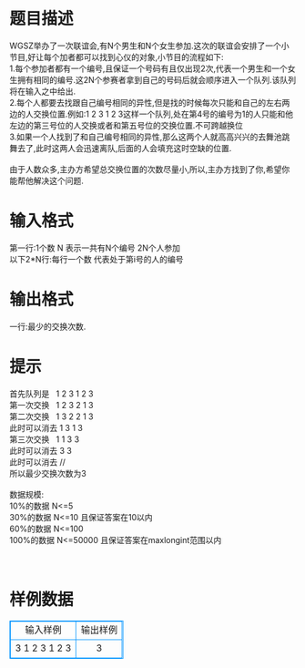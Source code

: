 # 

 
 # 题目描述 
WGSZ举办了一次联谊会,有N个男生和N个女生参加.这次的联谊会安排了一个小节目,好让每个加者都可以找到心仪的对象,小节目的流程如下:<BR>1.每个参加者都有一个编号,且保证一个号码有且仅出现2次,代表一个男生和一个女生拥有相同的编号.这2N个参赛者拿到自己的号码后就会顺序进入一个队列.该队列将在输入之中给出.<BR>2.每个人都要去找跟自己编号相同的异性,但是找的时候每次只能和自己的左右两边的人交换位置.例如:1&nbsp;2&nbsp;3&nbsp;1&nbsp;2&nbsp;3这样一个队列,处在第4号的编号为1的人只能和他左边的第三号位的人交换或者和第五号位的交换位置.不可跨越换位<BR>3.如果一个人找到了和自己编号相同的异性,那么这两个人就高高兴兴的去舞池跳舞去了,此时这两人会迅速离队,后面的人会填充这时空缺的位置.<BR><BR>由于人数众多,主办方希望总交换位置的次数尽量小,所以,主办方找到了你,希望你能帮他解决这个问题.<BR> 

 
 # 输入格式 
第一行:1个数&nbsp;N&nbsp;表示一共有N个编号&nbsp;2N个人参加<BR>以下2*N行:每行一个数&nbsp;代表处于第i号的人的编号 

 
 # 输出格式 
一行:最少的交换次数. 

 
 # 提示 
首先队列是&nbsp;&nbsp;&nbsp;1&nbsp;2&nbsp;3&nbsp;1&nbsp;2&nbsp;3<BR>第一次交换&nbsp;&nbsp;&nbsp;1&nbsp;2&nbsp;3&nbsp;2&nbsp;1&nbsp;3<BR>第二次交换&nbsp;&nbsp;&nbsp;1&nbsp;3&nbsp;2&nbsp;2&nbsp;1&nbsp;3<BR>此时可以消去&nbsp;1&nbsp;3&nbsp;1&nbsp;3<BR>第三次交换&nbsp;&nbsp;&nbsp;1&nbsp;1&nbsp;3&nbsp;3<BR>此时可以消去&nbsp;3&nbsp;3<BR>此时可以消去&nbsp;//<BR>所以最少交换次数为3<BR><BR>数据规模:<BR>10%的数据&nbsp;N&lt;=5<BR>30%的数据&nbsp;N&lt;=10&nbsp;且保证答案在10以内<BR>60%的数据&nbsp;N&lt;=100<BR>100%的数据&nbsp;N&lt;=50000&nbsp;且保证答案在maxlongint范围以内<BR><BR><BR> 
# 样例数据
<style>
        table,table tr th, table tr td { border:1px solid #0094ff; }
        table { width: 200px; min-height: 25px; line-height: 25px; text-align: center; border-collapse: collapse;}   
    </style>
<table>
	<tr>
		<td>输入样例</td>
		<td>输出样例</td>
	</tr>
<tr><td>3
1
2
3
1
2
3
</td><td>3
</td></tr></table>
